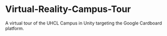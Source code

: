 # Virtual-Reality-Campus-Tour
A virtual tour of the UHCL Campus in Unity targeting the Google Cardboard platform.
